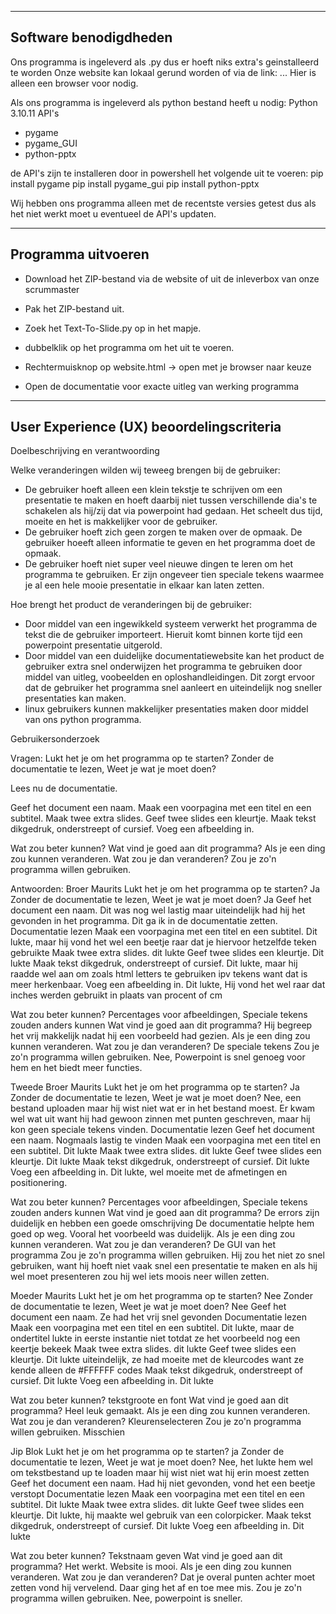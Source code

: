 -------------------------------------
Software benodigdheden
-------------------------------------

Ons programma is ingeleverd als .py dus er hoeft niks extra's geinstalleerd te worden
Onze website kan lokaal gerund worden of via de link: ... Hier is alleen een browser voor nodig.

Als ons programma is ingeleverd als python bestand heeft u nodig:
Python 3.10.11
API's
- pygame
- pygame_GUI
- python-pptx

de API's zijn te installeren door in powershell het volgende uit te voeren:
pip install pygame
pip install pygame_gui
pip install python-pptx

Wij hebben ons programma alleen met de recentste versies getest dus als het niet werkt moet u eventueel de API's updaten.

-------------------------------------
Programma uitvoeren
-------------------------------------

- Download het ZIP-bestand via de website of uit de inleverbox van onze scrummaster
- Pak het ZIP-bestand uit.
- Zoek het Text-To-Slide.py op in het mapje.
- dubbelklik op het programma om het uit te voeren.

- Rechtermuisknop op website.html -> open met je browser naar keuze
- Open de documentatie voor exacte uitleg van werking programma

-------------------------------------
User Experience (UX) beoordelingscriteria
-------------------------------------
Doelbeschrijving en verantwoording

Welke veranderingen wilden wij teweeg brengen bij de gebruiker:
- De gebruiker hoeft alleen een klein tekstje te schrijven om een presentatie te maken en hoeft daarbij niet tussen verschillende dia's te schakelen als hij/zij dat via powerpoint had gedaan. Het scheelt dus tijd, moeite en het is makkelijker voor de gebruiker.
- De gebruiker hoeft zich geen zorgen te maken over de opmaak. De gebruiker hoeeft alleen informatie te geven en het programma doet de opmaak.
- De gebruiker hoeft niet super veel nieuwe dingen te leren om het programma te gebruiken. Er zijn ongeveer tien speciale tekens waarmee je al een hele mooie presentatie in elkaar kan laten zetten.

Hoe brengt het product de veranderingen bij de gebruiker:
- Door middel van een ingewikkeld systeem verwerkt het programma de tekst die de gebruiker importeert. Hieruit komt binnen korte tijd een powerpoint presentatie uitgerold.
- Door middel van een duidelijke documentatiewebsite kan het product de gebruiker extra snel onderwijzen het programma te gebruiken door middel van uitleg, voobeelden en oploshandleidingen. Dit zorgt ervoor dat de gebruiker het programma snel aanleert en uiteindelijk nog sneller presentaties kan maken.
- linux gebruikers kunnen makkelijker presentaties maken door middel van ons python programma.

Gebruikersonderzoek

Vragen:
Lukt het je om het programma op te starten?
Zonder de documentatie te lezen, Weet je wat je moet doen?

Lees nu de documentatie.

Geef het document een naam.
Maak een voorpagina met een titel en een subtitel.
Maak twee extra slides.
Geef twee slides een kleurtje.
Maak tekst dikgedruk, onderstreept of cursief.
Voeg een afbeelding in.

Wat zou beter kunnen?
Wat vind je goed aan dit programma?
Als je een ding zou kunnen veranderen. Wat zou je dan veranderen?
Zou je zo'n programma willen gebruiken.

Antwoorden:
Broer Maurits
Lukt het je om het programma op te starten?
    Ja
Zonder de documentatie te lezen, Weet je wat je moet doen?
    Ja
Geef het document een naam.
    Dit was nog wel lastig maar uiteindelijk had hij het gevonden in het programma. Dit ga ik in de documentatie zetten.
Documentatie lezen
Maak een voorpagina met een titel en een subtitel.
    Dit lukte, maar hij vond het wel een beetje raar dat je hiervoor hetzelfde teken gebruikte
Maak twee extra slides.
    dit lukte
Geef twee slides een kleurtje.
    Dit lukte
Maak tekst dikgedruk, onderstreept of cursief.
    Dit lukte, maar hij raadde wel aan om zoals html letters te gebruiken ipv tekens want dat is meer herkenbaar.
Voeg een afbeelding in.
    Dit lukte, Hij vond het wel raar dat inches werden gebruikt in plaats van procent of cm

Wat zou beter kunnen?
    Percentages voor afbeeldingen, Speciale tekens zouden anders kunnen
Wat vind je goed aan dit programma?
    Hij begreep het vrij makkelijk nadat hij een voorbeeld had gezien.
Als je een ding zou kunnen veranderen. Wat zou je dan veranderen?
    De speciale tekens
Zou je zo'n programma willen gebruiken.
    Nee, Powerpoint is snel genoeg voor hem en het biedt meer functies.


Tweede Broer Maurits 
Lukt het je om het programma op te starten?
    Ja
Zonder de documentatie te lezen, Weet je wat je moet doen?
    Nee, een bestand uploaden maar hij wist niet wat er in het bestand moest. Er kwam wel wat uit want hij had gewoon zinnen met punten geschreven, maar hij kon geen speciale tekens vinden.
Documentatie lezen
Geef het document een naam.
    Nogmaals lastig te vinden
Maak een voorpagina met een titel en een subtitel.
    Dit lukte
Maak twee extra slides.
    dit lukte
Geef twee slides een kleurtje.
    Dit lukte
Maak tekst dikgedruk, onderstreept of cursief.
    Dit lukte
Voeg een afbeelding in.
    Dit lukte, wel moeite met de afmetingen en positionering.

Wat zou beter kunnen?
    Percentages voor afbeeldingen, Speciale tekens zouden anders kunnen
Wat vind je goed aan dit programma?
    De errors zijn duidelijk en hebben een goede omschrijving
    De documentatie helpte hem goed op weg. Vooral het voorbeeld was duidelijk.
Als je een ding zou kunnen veranderen. Wat zou je dan veranderen?
    De GUI van het programma
Zou je zo'n programma willen gebruiken.
    Hij zou het niet zo snel gebruiken, want hij hoeft niet vaak snel een presentatie te maken en als hij wel moet presenteren zou hij wel iets moois neer willen zetten.


Moeder Maurits
Lukt het je om het programma op te starten?
    Nee
Zonder de documentatie te lezen, Weet je wat je moet doen?
    Nee
Geef het document een naam.
    Ze had het vrij snel gevonden
Documentatie lezen
Maak een voorpagina met een titel en een subtitel.
    Dit lukte, maar de ondertitel lukte in eerste instantie niet totdat ze het voorbeeld nog een keertje bekeek
Maak twee extra slides.
    dit lukte
Geef twee slides een kleurtje.
    Dit lukte uiteindelijk, ze had moeite met de kleurcodes want ze kende alleen de #FFFFFF codes
Maak tekst dikgedruk, onderstreept of cursief.
    Dit lukte
Voeg een afbeelding in.
    Dit lukte

Wat zou beter kunnen?
    tekstgroote en font
Wat vind je goed aan dit programma?
    Heel leuk gemaakt.
Als je een ding zou kunnen veranderen. Wat zou je dan veranderen?
    Kleurenselecteren
Zou je zo'n programma willen gebruiken.
    Misschien

Jip Blok
Lukt het je om het programma op te starten?
    ja
Zonder de documentatie te lezen, Weet je wat je moet doen?
    Nee, het lukte hem wel om tekstbestand up te loaden maar hij wist niet wat hij erin moest zetten
Geef het document een naam.
    Had hij niet gevonden, vond het een beetje verstopt
Documentatie lezen
Maak een voorpagina met een titel en een subtitel.
    Dit lukte
Maak twee extra slides.
    dit lukte
Geef twee slides een kleurtje.
    Dit lukte, hij maakte wel gebruik van een colorpicker.
Maak tekst dikgedruk, onderstreept of cursief.
    Dit lukte
Voeg een afbeelding in.
    Dit lukte

Wat zou beter kunnen?
    Tekstnaam geven
Wat vind je goed aan dit programma?
    Het werkt. Website is mooi.
Als je een ding zou kunnen veranderen. Wat zou je dan veranderen?
    Dat je overal punten achter moet zetten vond hij vervelend. Daar ging het af en toe mee mis.
Zou je zo'n programma willen gebruiken.
    Nee, powerpoint is sneller.